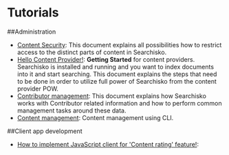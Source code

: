 # Tutorials

##Administration
- [Content Security](content_security.md): This document explains all possibilities how to restrict access to the distinct parts of content in Searchisko. 
- [Hello Content Provider!](getting_started_content_provider.md): **Getting Started** for content providers. Searchisko is installed and running and you want to index documents into it and start searching. This document explains the steps that need to be done in order to utilize full power of Searchisko from the content provider POW.
- [Contributor management](contributors_management.md): This document explains how Searchisko works with Contributor related information and how to perform common management tasks around these data.
- [Content management](content_management.md): Content management using CLI.

##Client app development
- [How to implement JavaScript client for 'Content rating' feature!](content_rating.md): 